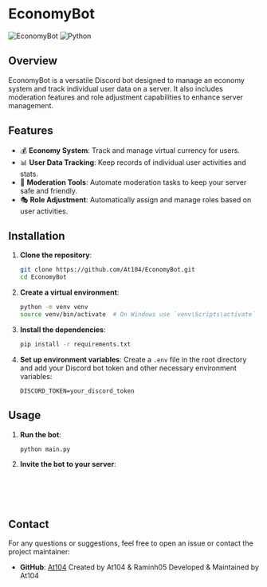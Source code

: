 # EconomyBot

![EconomyBot](https://img.shields.io/badge/Discord-Bot-blue.svg)
![Python](https://img.shields.io/badge/Python-3.8%2B-blue.svg)

## Overview

EconomyBot is a versatile Discord bot designed to manage an economy system and track individual user data on a server. It also includes moderation features and role adjustment capabilities to enhance server management.

## Features

- 💰 **Economy System**: Track and manage virtual currency for users.
- 📊 **User Data Tracking**: Keep records of individual user activities and stats.
- 🔨 **Moderation Tools**: Automate moderation tasks to keep your server safe and friendly.
- 🎭 **Role Adjustment**: Automatically assign and manage roles based on user activities.

## Installation

1. **Clone the repository**:
    ```bash
    git clone https://github.com/At104/EconomyBot.git
    cd EconomyBot
    ```

2. **Create a virtual environment**:
    ```bash
    python -m venv venv
    source venv/bin/activate  # On Windows use `venv\Scripts\activate`
    ```

3. **Install the dependencies**:
    ```bash
    pip install -r requirements.txt
    ```

4. **Set up environment variables**:
    Create a `.env` file in the root directory and add your Discord bot token and other necessary environment variables:
    ```env
    DISCORD_TOKEN=your_discord_token
    ```

## Usage

1. **Run the bot**:
    ```bash
    python main.py
    ```

2. **Invite the bot to your server**:
    ~~~~TO BE ADDED~~~.





## Contact

For any questions or suggestions, feel free to open an issue or contact the project maintainer:

- **GitHub**: [At104](https://github.com/At104)
Created by At104 & Raminh05
Developed & Maintained by At104